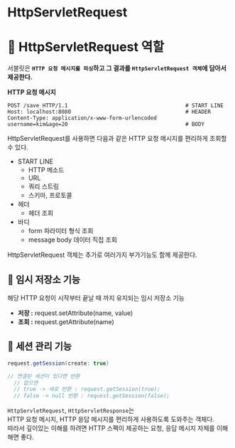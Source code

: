 HttpServletRequest
=====================
# 📘 HttpServletRequest 역할
서블릿은 **`HTTP 요청 메시지를 파싱`하고 그 결과를 `HttpServletRequest 객체`에 담아서 제공한다.**       
   
**HTTP 요청 메시지**  
```http
POST /save HTTP/1.1                                     # START LINE
Host: localhost:8080                                    # HEADER
Content-Type: application/x-www-form-urlencoded
username=kim&age=20                                     # BODY
```
HttpServletRequest를 사용하면 다음과 같은 HTTP 요청 메시지를 편리하게 조회할 수 있다.

* START LINE
  * HTTP 메소드
  * URL
  * 쿼리 스트링
  * 스키마, 프로토콜
* 헤더
  * 헤더 조회
* 바디
  * form 파라미터 형식 조회
  * message body 데이터 직접 조회
  
HttpServletRequest 객체는 추가로 여러가지 부가기능도 함께 제공한다.

## 📖 임시 저장소 기능
해당 HTTP 요청이 시작부터 끝날 때 까지 유지되는 임시 저장소 기능    

* **저장 :** request.setAttribute(name, value)    
* **조회 :** request.getAttribute(name)    
   
## 📖 세션 관리 기능
```java
request.getSession(create: true)

// 연결된 세션이 있다면 반환
  // 없으면
  // true -> 새로 반환 : request.getSession(true);
  // false -> null 반환 : request.getSession(false);
```

`HttpServletRequest`, `HttpServletResponse`는            
HTTP 요청 메시지, HTTP 응답 메시지를 편리하게 사용하도록 도와주는 객체다.      
따라서 깊이있는 이해를 하려면 HTTP 스펙이 제공하는 요청, 응답 메시지 자체를 이해해면 좋다.     
